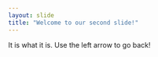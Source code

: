 ```yaml
---
layout: slide
title: "Welcome to our second slide!"
---
```

It is what it is.
Use the left arrow to go back!
